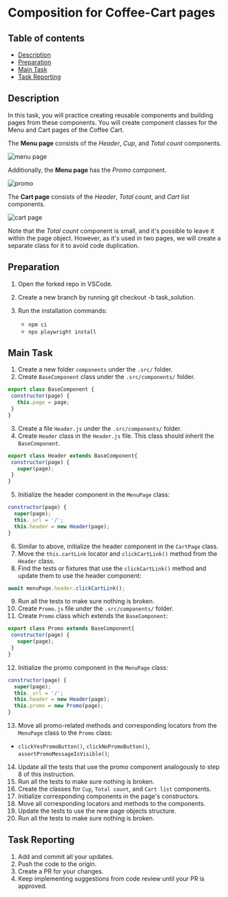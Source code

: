 # Composition for Coffee-Cart pages

## Table of contents

- [Description](#description)
- [Preparation](#preparation)
- [Main Task](#main-task)
- [Task Reporting](#task-reporting)

## Description

In this task, you will practice creating reusable components and building pages from these components. 
You will create component classes for the Menu and Cart pages of the Coffee Cart. 

The **Menu page** consists of the *Header*, *Cup*, and *Total count* components. 

![menu page](https://github.com/mate-academy/qa_pw_composition_coffee-cart/blob/main/Menu.png) 

Additionally, the **Menu page** has the *Promo* component.  

![promo](https://github.com/mate-academy/qa_pw_composition_coffee-cart/blob/main/PromoComp.png) 

The **Cart page** consists of the *Header*, *Total count*, and *Cart list* components.

![cart page](https://github.com/mate-academy/qa_pw_composition_coffee-cart/blob/main/Cart.png) 

Note that the *Total count* component is small, and it's possible to leave it within the page object. However, as it's used in two pages, we will create a separate class for it to avoid code duplication. 


## Preparation

1. Open the forked repo in VSCode.
2. Create a new branch by running git checkout -b task_solution.
3. Run the installation commands:

    - `npm ci`
    - `npx playwright install`

## Main Task

1. Create a new folder `components` under the `.src/` folder.
2. Create `BaseComponent` class under the `.src/components/` folder.
```javascript
export class BaseComponent {
 constructor(page) {
   this.page = page;
 }
}
```
3. Create a file `Header.js` under the `.src/components/` folder.
4. Create `Header` class in the `Header.js` file. This class should inherit the `BaseComponent`.
```javascript
export class Header extends BaseComponent{
 constructor(page) {
   super(page);
 }
}
```
5. Initialize the header component in the `MenuPage` class:
```javascript
constructor(page) {
  super(page);
  this._url = '/';
  this.header = new Header(page);
}
```
6. Similar to above, initialize the header component in the `CartPage` class.
7. Move the `this.cartLink` locator and `clickCartLink()` method from the `Header` class.
8. Find the tests or fixtures that use the `clickCartLink()` method and update them to use the header component:
```javascript
await menuPage.header.clickCartLink();
```
9. Run all the tests to make sure nothing is broken.
10. Create `Promo.js` file under the `.src/components/` folder.
11. Create `Promo` class which extends the `BaseComponent`:
```javascript
export class Promo extends BaseComponent{
 constructor(page) {
   super(page);
 }
}
```
12. Initialize the promo component in the `MenuPage` class:
```javascript
constructor(page) {
  super(page);
  this._url = '/';
  this.header = new Header(page);
  this.promo = new Promo(page);
}
```
13. Move all promo-related methods and corresponding locators from the `MenuPage` class to the `Promo` class:
* `clickYesPromoButton()`, `clickNoPromoButton()`, `assertPromoMessageIsVisible()`;
14. Update all the tests that use the promo component analogously to step 8 of this instruction.
15. Run all the tests to make sure nothing is broken.
16. Create the classes for `Cup`, `Total count`, and `Cart list` components.
17. Initialize corresponding components in the page's constructors.
18. Move all corresponding locators and methods to the components.
19. Update the tests to use the new page objects structure.
20. Run all the tests to make sure nothing is broken. 

## Task Reporting

1. Add and commit all your updates.
2. Push the code to the origin.
3. Create a PR for your changes.
4. Keep implementing suggestions from code review until your PR is approved.
